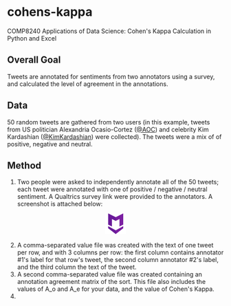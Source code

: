 # cohens-kappa
 COMP8240 Applications of Data Science: Cohen's Kappa Calculation in Python and Excel

## Overall Goal
Tweets are annotated for sentiments from two annotators using a survey, and calculated the level of agreement in the annotations.

## Data
50 random tweets are gathered from two users (in this example, tweets from US politician Alexandria Ocasio-Cortez ([@AOC](https://twitter.com/AOC)) and celebrity Kim Kardashian ([@KimKardashian](https://twitter.com/KimKardashian)) were collected).  The tweets were a mix of of positive, negative and neutral.

## Method
1.	Two people were asked to independently annotate all of the 50 tweets; each tweet were annotated with one of positive / negative / neutral sentiment. A Qualtrics survey link were provided to the annotators. A screenshot is attached below:

<p align="center">
  <img src="https://github.com/adam-p/markdown-here/raw/master/src/common/images/icon48.png" />
</p>

2.	A comma-separated value file was created with the text of one tweet per row, and with 3 columns per row: the first column contains annotator #1's label for that row's tweet, the second column annotator #2's label, and the third column the text of the tweet.
3.	A second comma-separated value file was created containing an annotation agreement matrix of the sort. This file also includes the values of A_o and A_e for your data, and the value of Cohen's Kappa.
4. 
